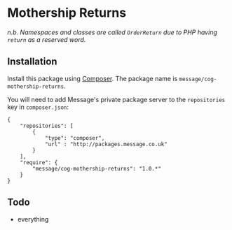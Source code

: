 # Mothership Returns

_n.b. Namespaces and classes are called `OrderReturn` due to PHP having `return` as a reserved word._

## Installation

Install this package using [Composer](http://getcomposer.org/). The package name is `message/cog-mothership-returns`.

You will need to add Message's private package server to the `repositories` key in `composer.json`:

```
{
	"repositories": [
		{
			"type": "composer",
			"url" : "http://packages.message.co.uk"
		}
	],
	"require": {
		"message/cog-mothership-returns": "1.0.*"
	}
}
```

## Todo

- everything